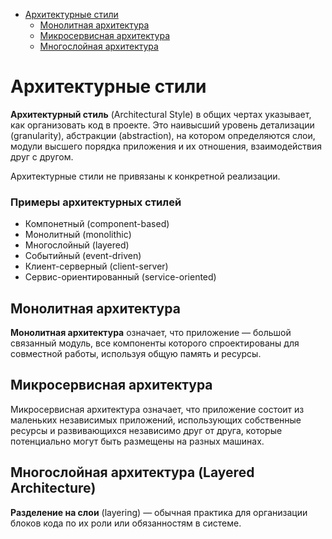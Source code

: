 - [Архитектурные стили](#архитектурные-стили)
  - [Монолитная архитектура](#монолитная-архитектура)
  - [Микросервисная архитектура](#микросервисная-архитектура)
  - [Многослойная архитектура](#многослойная-архитектура)

# Архитектурные стили

**Архитектурный стиль** (Architectural Style) в общих чертах указывает, как организовать код в проекте. Это наивысший уровень детализации (granularity), абстракции (abstraction), на котором определяются слои, модули высшего порядка приложения и их отношения, взаимодействия друг с другом.

Архитектурные стили не привязаны к конкретной реализации.

### Примеры архитектурных стилей
* Компонетный (component-based)
* Монолитный (monolithic)
* Многослойный (layered)
* Событийный (event-driven)
* Клиент-серверный (client-server)
* Сервис-ориентированный (service-oriented)

## Монолитная архитектура

**Монолитная архитектура** означает, что приложение — большой связанный модуль, все компоненты которого спроектированы для совместной работы, используя общую память и ресурсы.

## Микросервисная архитектура

Микросервисная архитектура означает, что приложение состоит из маленьких независимых приложений, использующих собственные ресурсы и развивающихся независимо друг от друга, которые потенциально могут быть размещены на разных машинах.

## Многослойная архитектура (Layered Architecture)

**Разделение на слои** (layering) — обычная практика для организации блоков кода по их роли или обязанностям в системе.

